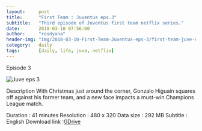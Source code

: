 ```yaml
---
layout:     post
title:      "First Team : Juventus eps.3"
subtitle:   "Third episode of Juventus first team netflix series."
date:       2018-03-10 07:56:00
author:     "rosdyana"
header-img: "img/2018-03-10-First-Team-Juventus-eps-3/first-team-juve-eps-3.JPG"
category:   daily
tags:       [daily, life, juve, netflix]
---
```


Episode 3


![Juve eps 3]({{site.url}}/img/2018-03-10-First-Team-Juventus-eps-3/first-team-juve-eps-3.JPG )


Description
With Christmas just around the corner, Gonzalo Higuaín squares off against his former team, and a new face impacts a must-win Champions League match.

Duration : 41 minutes
Resolution : 480 x 320
Data size : 292 MB
Subtitle : English
Download link :[GDrive](https://drive.google.com/open?id=1oRnrbNTGm09ilRofnOWWWPBZkGL6Fom1)
